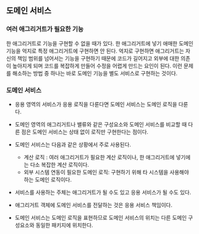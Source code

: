 ## 도메인 서비스

### 여러 애그리거트가 필요한 기능
한 애그리거트로 기능을 구현할 수 없을 때가 있다. 한 애그리거트에 넣기 애매한 도메인 기능을 억지로 특정 애그리거트에 구현하면 안 된다. 억지로 구현하면 애그리거트는 자신의 책임 범위를 넘어서는 기능을 구현하기 때문에 코드가 길어지고 외부에 대한 의존이 높아지게 되며 코드를 복잡하게 만들어 수정을 어렵게 만드는 요인이 된다.
이런 문제를 해소하는 방법 중 하나는 바로 도메인 기능을 별도 서비스로 구현하는 것이다.

### 도메인 서비스
* 응용 영역의 서비스가 응용 로직을 다룬다면 도메인 서비스는 도메인 로직을 다룬다.
* 도메인 영역의 애그리거트나 밸류와 같은 구성요소와 도메인 서비스를 비교할 때 다른 점은 도메인 서비스는 상태 없이 로직만 구현한다는 점이다.

* 도메인 서비스는 다음과 같은 상황에서 주로 사용된다.
  * 계산 로직 : 여러 애그리거트가 필요한 계산 로직이나, 한 애그리거트에 넣기에는 다소 복잡한 계산 로직이다.
  * 외부 시스템 연동이 필요한 도메인 로직: 구현하기 위해 타 시스템을 사용해야 하는 도메인 로직이다.
* 서비스를 사용하는 주체는 애그리거트가 될 수도 있고 응용 서비스가 될 수도 있다.
* 애그리거트 객체에 도메인 서비스를 전달하는 것은 응용 서비스 책임이다.
* 도메인 서비스는 도메인 로직을 표현하므로 도메인 서비스의 위치는 다른 도메인 구성요소와 동일한 패키지에 위치한다.

